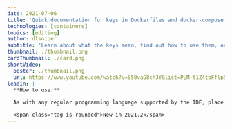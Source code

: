 ```yaml
---
date: 2021-07-06
title: 'Quick documentation for keys in Dockerfiles and docker-compose.yaml files'
technologies: [containers]
topics: [editing]
author: dlsniper
subtitle: 'Learn about what the keys mean, find out how to use them, or what values they accept'
thumbnail: ./thumbnail.png
cardThumbnail: ./card.png
shortVideo:
  poster: ./thumbnail.png
  url: https://www.youtube.com/watch?v=S50vaG8ch3Y&list=PLM-t1Z4tbFflp57RnfgjXOdpOg6fLhs_q&index=15
leadin: |
  **How to use:**

  As with any regular programming language supported by the IDE, place the cursor on a key in a _Dockerfile_ or a _docker-compose.yaml_  then invoke the `Quick Documentation` feature via _Ctrl + Q on Windows/Linux_ or _F1 on macOS_ and learn more about the desired key.

  <span class="tag is-rounded">New in 2021.2</span>
---
```

